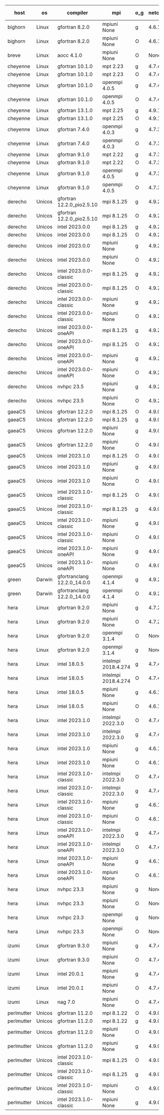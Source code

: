 

| host     | os       | compiler                              | mpi                      | o_g        | netcdf        | build       | u_pass          | u_fail          | s_pass            | s_fail            | e_pass             | e_fail             | nuopc_pass       | nuopc_fail       | artifacts link          |
|----------|----------|---------------------------------------|--------------------------|------------|---------------|-------------|-----------------|-----------------|-------------------|-------------------|--------------------|--------------------|------------------|------------------|-------------------------|
| bighorn | Linux | gfortran 8.2.0 | mpiuni None  | g | 4.6.1  | PASS | None | None | None | None | None | None | None | None | <a href="https://github.com/esmf-org/esmf-test-artifacts/tree/5d81cf350b0a8b45dce6e242abfbe8f3889c7155/release_8.6.0/gfortran/8.2.0/g/mpiuni/None" target="_blank">5d81cf3</a> | 
| bighorn | Linux | gfortran 8.2.0 | mpiuni None  | O | 4.6.1  | PASS | 12423 | 0 | 8 | 0 | 44 | 0 | None | None | <a href="https://github.com/esmf-org/esmf-test-artifacts/tree/fb7527be41bc00dea8952cfbfb56629cf39384d5/release_8.6.0/gfortran/8.2.0/O/mpiuni/None" target="_blank">fb7527b</a> | 
| breve | Linux | aocc 4.1.0 | mpiuni None  | O | None  | PASS | 12397 | 26 | 8 | 0 | 44 | 0 | None | None | <a href="https://github.com/esmf-org/esmf-test-artifacts/tree/54c55882a442bf02a6afeb143cd75212c7f23a75/release_8.6.0/aocc/4.1.0/O/mpiuni/None" target="_blank">54c5588</a> | 
| cheyenne | Linux | gfortran 10.1.0 | mpt 2.23  | g | 4.7.4  | PASS | None | None | None | None | None | None | None | None | <a href="https://github.com/esmf-org/esmf-test-artifacts/tree/525ecc7f5acae202a06826362efa4aee5ba24315/release_8.6.0/gfortran/10.1.0/g/mpt/2.23" target="_blank">525ecc7</a> | 
| cheyenne | Linux | gfortran 10.1.0 | mpt 2.23  | O | 4.7.4  | PASS | None | None | None | None | None | None | None | None | <a href="https://github.com/esmf-org/esmf-test-artifacts/tree/7c3c6418493d19ef706a54e409424ba598afcab3/release_8.6.0/gfortran/10.1.0/O/mpt/2.23" target="_blank">7c3c641</a> | 
| cheyenne | Linux | gfortran 10.1.0 | openmpi 4.0.5  | g | 4.7.4  | PASS | 14091 | 0 | 49 | 0 | 81 | 0 | 47 | 0 | <a href="https://github.com/esmf-org/esmf-test-artifacts/tree/f8a0de2652ddf818b729e9495472296cc547028e/release_8.6.0/gfortran/10.1.0/g/openmpi/4.0.5" target="_blank">f8a0de2</a> | 
| cheyenne | Linux | gfortran 10.1.0 | openmpi 4.0.5  | O | 4.7.4  | PASS | 14091 | 0 | 49 | 0 | 81 | 0 | 47 | 0 | <a href="https://github.com/esmf-org/esmf-test-artifacts/tree/0f176b4fb51b82cffc45bfe17771a4b4f4dd7f76/release_8.6.0/gfortran/10.1.0/O/openmpi/4.0.5" target="_blank">0f176b4</a> | 
| cheyenne | Linux | gfortran 13.1.0 | mpt 2.25  | g | 4.9.1  | PASS | None | None | None | None | None | None | None | None | <a href="https://github.com/esmf-org/esmf-test-artifacts/tree/981b5d3bbc95c5dc0ab50eac8d8982e0ea563ae8/release_8.6.0/gfortran/13.1.0/g/mpt/2.25" target="_blank">981b5d3</a> | 
| cheyenne | Linux | gfortran 13.1.0 | mpt 2.25  | O | 4.9.1  | PASS | None | None | None | None | None | None | None | None | <a href="https://github.com/esmf-org/esmf-test-artifacts/tree/b1409176a51c69c0db77bca9e76853edb6d6895c/release_8.6.0/gfortran/13.1.0/O/mpt/2.25" target="_blank">b140917</a> | 
| cheyenne | Linux | gfortran 7.4.0 | openmpi 4.0.3  | g | 4.7.3  | PASS | 14091 | 0 | 49 | 0 | 81 | 0 | 47 | 0 | <a href="https://github.com/esmf-org/esmf-test-artifacts/tree/bf38b9139c7d9ef75a793ce186f2344801ee23f8/release_8.6.0/gfortran/7.4.0/g/openmpi/4.0.3" target="_blank">bf38b91</a> | 
| cheyenne | Linux | gfortran 7.4.0 | openmpi 4.0.3  | O | 4.7.3  | PASS | 14091 | 0 | 49 | 0 | 81 | 0 | 47 | 0 | <a href="https://github.com/esmf-org/esmf-test-artifacts/tree/3f2f02913aa4efadc018d56a5b807004e1a63628/release_8.6.0/gfortran/7.4.0/O/openmpi/4.0.3" target="_blank">3f2f029</a> | 
| cheyenne | Linux | gfortran 9.1.0 | mpt 2.22  | g | 4.7.3  | PASS | 14091 | 0 | 49 | 0 | 81 | 0 | 47 | 0 | <a href="https://github.com/esmf-org/esmf-test-artifacts/tree/259c7c5e90b95f51ed691cc4a3d2f8bb2ea06d88/release_8.6.0/gfortran/9.1.0/g/mpt/2.22" target="_blank">259c7c5</a> | 
| cheyenne | Linux | gfortran 9.1.0 | mpt 2.22  | O | 4.7.3  | PASS | 14091 | 0 | 49 | 0 | 81 | 0 | 47 | 0 | <a href="https://github.com/esmf-org/esmf-test-artifacts/tree/b5164a42bf8e76f627b9d315683cce3e4bad13d2/release_8.6.0/gfortran/9.1.0/O/mpt/2.22" target="_blank">b5164a4</a> | 
| cheyenne | Linux | gfortran 9.1.0 | openmpi 4.0.5  | g | 4.7.3  | PASS | 14091 | 0 | 49 | 0 | 81 | 0 | 47 | 0 | <a href="https://github.com/esmf-org/esmf-test-artifacts/tree/2ef911055b11c3cc7fcb0cb07b4069953372d8ba/release_8.6.0/gfortran/9.1.0/g/openmpi/4.0.5" target="_blank">2ef9110</a> | 
| cheyenne | Linux | gfortran 9.1.0 | openmpi 4.0.5  | O | 4.7.3  | PASS | 14091 | 0 | 49 | 0 | 81 | 0 | 47 | 0 | <a href="https://github.com/esmf-org/esmf-test-artifacts/tree/a281c173f02d372edb82d2f57e0176ed443b274f/release_8.6.0/gfortran/9.1.0/O/openmpi/4.0.5" target="_blank">a281c17</a> | 
| derecho | Unicos | gfortran 12.2.0_pio2.5.10 | mpi 8.1.25  | g | 4.9.2  | PASS | 14091 | 0 | 49 | 0 | 81 | 0 | 47 | 0 | <a href="https://github.com/esmf-org/esmf-test-artifacts/tree/db9865ec97bb7aebc6e107004d04ba654c30c3de/release_8.6.0/gfortran/12.2.0_pio2.5.10/g/mpi/8.1.25" target="_blank">db9865e</a> | 
| derecho | Unicos | gfortran 12.2.0_pio2.5.10 | mpi 8.1.25  | O | 4.9.2  | PASS | 14091 | 0 | 49 | 0 | 81 | 0 | 47 | 0 | <a href="https://github.com/esmf-org/esmf-test-artifacts/tree/6329ce1f2cdfa94ea49177c0d5f96611cae4da46/release_8.6.0/gfortran/12.2.0_pio2.5.10/O/mpi/8.1.25" target="_blank">6329ce1</a> | 
| derecho | Unicos | intel 2023.0.0 | mpi 8.1.25  | g | 4.9.2  | PASS | 14091 | 0 | 49 | 0 | 81 | 0 | 47 | 0 | <a href="https://github.com/esmf-org/esmf-test-artifacts/tree/2a37797bc5f3536618f709c8094bf8106eeab536/release_8.6.0/intel/2023.0.0/g/mpi/8.1.25" target="_blank">2a37797</a> | 
| derecho | Unicos | intel 2023.0.0 | mpi 8.1.25  | O | 4.9.2  | PASS | 14091 | 0 | 49 | 0 | 81 | 0 | 47 | 0 | <a href="https://github.com/esmf-org/esmf-test-artifacts/tree/ea10220e60d67b95afdb5b3a19a96ef00ce54626/release_8.6.0/intel/2023.0.0/O/mpi/8.1.25" target="_blank">ea10220</a> | 
| derecho | Unicos | intel 2023.0.0 | mpiuni None  | g | 4.9.2  | PASS | 12423 | 0 | 8 | 0 | 44 | 0 | None | None | <a href="https://github.com/esmf-org/esmf-test-artifacts/tree/8d260dc4979bd12cd15dacd6efc9f1d65372d2ef/release_8.6.0/intel/2023.0.0/g/mpiuni/None" target="_blank">8d260dc</a> | 
| derecho | Unicos | intel 2023.0.0 | mpiuni None  | O | 4.9.2  | PASS | 12423 | 0 | 8 | 0 | 44 | 0 | None | None | <a href="https://github.com/esmf-org/esmf-test-artifacts/tree/7e266fe519072701581494436042c5c9ddfb419c/release_8.6.0/intel/2023.0.0/O/mpiuni/None" target="_blank">7e266fe</a> | 
| derecho | Unicos | intel 2023.0.0-classic | mpi 8.1.25  | g | 4.9.2  | PASS | None | None | None | None | None | None | None | None | <a href="https://github.com/esmf-org/esmf-test-artifacts/tree/6718882c1bbf95b6c61f833bc726433d43f998e2/release_8.6.0/intel/2023.0.0-classic/g/mpi/8.1.25" target="_blank">6718882</a> | 
| derecho | Unicos | intel 2023.0.0-classic | mpi 8.1.25  | O | 4.9.2  | PASS | None | None | None | None | None | None | None | None | <a href="https://github.com/esmf-org/esmf-test-artifacts/tree/68d037835d9c166f20231821292b23285d1b0498/release_8.6.0/intel/2023.0.0-classic/O/mpi/8.1.25" target="_blank">68d0378</a> | 
| derecho | Unicos | intel 2023.0.0-classic | mpiuni None  | g | 4.9.2  | PASS | 12423 | 0 | 8 | 0 | 44 | 0 | None | None | <a href="https://github.com/esmf-org/esmf-test-artifacts/tree/c326f5e1b5d9c169a259c0d53070d47f7c7f28ee/release_8.6.0/intel/2023.0.0-classic/g/mpiuni/None" target="_blank">c326f5e</a> | 
| derecho | Unicos | intel 2023.0.0-classic | mpiuni None  | O | 4.9.2  | PASS | 12423 | 0 | 8 | 0 | 44 | 0 | None | None | <a href="https://github.com/esmf-org/esmf-test-artifacts/tree/9a5431347e9010b310c8b12a3e0406e54c516852/release_8.6.0/intel/2023.0.0-classic/O/mpiuni/None" target="_blank">9a54313</a> | 
| derecho | Unicos | intel 2023.0.0-oneAPI | mpi 8.1.25  | g | 4.9.2  | PASS | None | None | None | None | None | None | None | None | <a href="https://github.com/esmf-org/esmf-test-artifacts/tree/0efa104f30649086410eb65a353256c1de3fb1e9/release_8.6.0/intel/2023.0.0-oneAPI/g/mpi/8.1.25" target="_blank">0efa104</a> | 
| derecho | Unicos | intel 2023.0.0-oneAPI | mpi 8.1.25  | O | 4.9.2  | PASS | None | None | None | None | None | None | None | None | <a href="https://github.com/esmf-org/esmf-test-artifacts/tree/88a1533d9f40cf6505f0f055e895f32065ec5799/release_8.6.0/intel/2023.0.0-oneAPI/O/mpi/8.1.25" target="_blank">88a1533</a> | 
| derecho | Unicos | intel 2023.0.0-oneAPI | mpiuni None  | g | 4.9.2  | PASS | 12423 | 0 | 8 | 0 | 44 | 0 | None | None | <a href="https://github.com/esmf-org/esmf-test-artifacts/tree/426d05f644c8e1c9d2d101e326de49deb9fcd5fb/release_8.6.0/intel/2023.0.0-oneAPI/g/mpiuni/None" target="_blank">426d05f</a> | 
| derecho | Unicos | intel 2023.0.0-oneAPI | mpiuni None  | O | 4.9.2  | PASS | 12423 | 0 | 8 | 0 | 44 | 0 | None | None | <a href="https://github.com/esmf-org/esmf-test-artifacts/tree/b92b567e8cf50528b87136b557e4f17bf8f54e03/release_8.6.0/intel/2023.0.0-oneAPI/O/mpiuni/None" target="_blank">b92b567</a> | 
| derecho | Unicos | nvhpc 23.5 | mpiuni None  | g | 4.9.2  | PASS | None | None | None | None | None | None | None | None | <a href="https://github.com/esmf-org/esmf-test-artifacts/tree/cb60ffe80f956abb460ccf34d53333ccf88a45b5/release_8.6.0/nvhpc/23.5/g/mpiuni/None" target="_blank">cb60ffe</a> | 
| derecho | Unicos | nvhpc 23.5 | mpiuni None  | O | 4.9.2  | PASS | None | None | None | None | None | None | None | None | <a href="https://github.com/esmf-org/esmf-test-artifacts/tree/330fffca706f2eb3b260492b7f44318730e76762/release_8.6.0/nvhpc/23.5/O/mpiuni/None" target="_blank">330fffc</a> | 
| gaeaC5 | Unicos | gfortran 12.2.0 | mpi 8.1.25  | O | 4.9.0  | PASS | 14091 | 0 | 49 | 0 | 81 | 0 | 47 | 0 | <a href="https://github.com/esmf-org/esmf-test-artifacts/tree/4a6af51a786710a47cfa163ffee700496b73d2ab/release_8.6.0/gfortran/12.2.0/O/mpi/8.1.25" target="_blank">4a6af51</a> | 
| gaeaC5 | Unicos | gfortran 12.2.0 | mpi 8.1.25  | g | 4.9.0  | PASS | 14091 | 0 | 49 | 0 | 81 | 0 | 47 | 0 | <a href="https://github.com/esmf-org/esmf-test-artifacts/tree/c64dcde5343b2aa7b4720948fbb00267075548e9/release_8.6.0/gfortran/12.2.0/g/mpi/8.1.25" target="_blank">c64dcde</a> | 
| gaeaC5 | Unicos | gfortran 12.2.0 | mpiuni None  | g | 4.9.0  | PASS | 12423 | 0 | 8 | 0 | 44 | 0 | None | None | <a href="https://github.com/esmf-org/esmf-test-artifacts/tree/146917fff85f0e0b64bad2d3fc0e27d8fe168714/release_8.6.0/gfortran/12.2.0/g/mpiuni/None" target="_blank">146917f</a> | 
| gaeaC5 | Unicos | gfortran 12.2.0 | mpiuni None  | O | 4.9.0  | PASS | 12423 | 0 | 8 | 0 | 44 | 0 | None | None | <a href="https://github.com/esmf-org/esmf-test-artifacts/tree/558bcdb670dee45eed72e3dd56e458c16936a88b/release_8.6.0/gfortran/12.2.0/O/mpiuni/None" target="_blank">558bcdb</a> | 
| gaeaC5 | Unicos | intel 2023.1.0 | mpi 8.1.25  | O | 4.9.0  | PASS | 14091 | 0 | 49 | 0 | 81 | 0 | 47 | 0 | <a href="https://github.com/esmf-org/esmf-test-artifacts/tree/28080783f4a1d8aee7dcf69916330e4238d8196d/release_8.6.0/intel/2023.1.0/O/mpi/8.1.25" target="_blank">2808078</a> | 
| gaeaC5 | Unicos | intel 2023.1.0 | mpiuni None  | g | 4.9.0  | PASS | 12423 | 0 | 8 | 0 | 44 | 0 | None | None | <a href="https://github.com/esmf-org/esmf-test-artifacts/tree/a32f7f8de627b3e1df0980b48c0d4225e3386cca/release_8.6.0/intel/2023.1.0/g/mpiuni/None" target="_blank">a32f7f8</a> | 
| gaeaC5 | Unicos | intel 2023.1.0 | mpiuni None  | O | 4.9.0  | PASS | 12423 | 0 | 8 | 0 | 44 | 0 | None | None | <a href="https://github.com/esmf-org/esmf-test-artifacts/tree/5828247fbacfa0974fcd4c8c46fc26799ecfe4f8/release_8.6.0/intel/2023.1.0/O/mpiuni/None" target="_blank">5828247</a> | 
| gaeaC5 | Unicos | intel 2023.1.0-classic | mpi 8.1.25  | O | 4.9.0  | PASS | 14091 | 0 | 49 | 0 | 81 | 0 | 47 | 0 | <a href="https://github.com/esmf-org/esmf-test-artifacts/tree/25184300f523eab5dfc0f1448ec7460adcb1c2d1/release_8.6.0/intel/2023.1.0-classic/O/mpi/8.1.25" target="_blank">2518430</a> | 
| gaeaC5 | Unicos | intel 2023.1.0-classic | mpi 8.1.25  | g | 4.9.0  | PASS | 14091 | 0 | 49 | 0 | 81 | 0 | 47 | 0 | <a href="https://github.com/esmf-org/esmf-test-artifacts/tree/a15ad57e89267abdebec040081762d6c5eaa8d15/release_8.6.0/intel/2023.1.0-classic/g/mpi/8.1.25" target="_blank">a15ad57</a> | 
| gaeaC5 | Unicos | intel 2023.1.0-classic | mpiuni None  | g | 4.9.0  | PASS | 12423 | 0 | 8 | 0 | 44 | 0 | None | None | <a href="https://github.com/esmf-org/esmf-test-artifacts/tree/6f7e1ce02924b33045309812957e6c859cc7866c/release_8.6.0/intel/2023.1.0-classic/g/mpiuni/None" target="_blank">6f7e1ce</a> | 
| gaeaC5 | Unicos | intel 2023.1.0-classic | mpiuni None  | O | 4.9.0  | PASS | 12423 | 0 | 8 | 0 | 44 | 0 | None | None | <a href="https://github.com/esmf-org/esmf-test-artifacts/tree/ad3e62cedbc9a082a7fe47a4807569abc88cd4f3/release_8.6.0/intel/2023.1.0-classic/O/mpiuni/None" target="_blank">ad3e62c</a> | 
| gaeaC5 | Unicos | intel 2023.1.0-oneAPI | mpiuni None  | g | 4.9.0  | PASS | 12423 | 0 | 8 | 0 | 44 | 0 | None | None | <a href="https://github.com/esmf-org/esmf-test-artifacts/tree/ee7620bd1a163bf4880196a0c6c4a566f4725c27/release_8.6.0/intel/2023.1.0-oneAPI/g/mpiuni/None" target="_blank">ee7620b</a> | 
| gaeaC5 | Unicos | intel 2023.1.0-oneAPI | mpiuni None  | O | 4.9.0  | PASS | 12423 | 0 | 8 | 0 | 44 | 0 | None | None | <a href="https://github.com/esmf-org/esmf-test-artifacts/tree/9210350d8057265a4e58bbf14930117214310458/release_8.6.0/intel/2023.1.0-oneAPI/O/mpiuni/None" target="_blank">9210350</a> | 
| green | Darwin | gfortranclang 12.2.0_14.0.0 | openmpi 4.1.4  | g | 4.9.2  | PASS | None | None | None | None | None | None | None | None | <a href="https://github.com/esmf-org/esmf-test-artifacts/tree/8c0f352139d4fdad7006e7541418b77678b0f07c/release_8.6.0/gfortranclang/12.2.0_14.0.0/g/openmpi/4.1.4" target="_blank">8c0f352</a> | 
| green | Darwin | gfortranclang 12.2.0_14.0.0 | openmpi 4.1.4  | O | 4.9.2  | PASS | 14090 | 1 | 49 | 0 | 81 | 0 | 47 | 0 | <a href="https://github.com/esmf-org/esmf-test-artifacts/tree/761624af5e2ed77f62c88bc8298f07f2ea35beeb/release_8.6.0/gfortranclang/12.2.0_14.0.0/O/openmpi/4.1.4" target="_blank">761624a</a> | 
| hera | Linux | gfortran 9.2.0 | mpiuni None  | g | 4.7.2  | PASS | 12423 | 0 | 8 | 0 | 44 | 0 | None | None | <a href="https://github.com/esmf-org/esmf-test-artifacts/tree/130255bd001782684bc413ab1639346b1f9be82f/release_8.6.0/gfortran/9.2.0/g/mpiuni/None" target="_blank">130255b</a> | 
| hera | Linux | gfortran 9.2.0 | mpiuni None  | O | 4.7.2  | PASS | 12423 | 0 | 8 | 0 | 44 | 0 | None | None | <a href="https://github.com/esmf-org/esmf-test-artifacts/tree/e4fffbda0abc71342cea2cdf2ff0d968cf864b1b/release_8.6.0/gfortran/9.2.0/O/mpiuni/None" target="_blank">e4fffbd</a> | 
| hera | Linux | gfortran 9.2.0 | openmpi 3.1.4  | O | None  | PASS | 14091 | 0 | 49 | 0 | 81 | 0 | 47 | 0 | <a href="https://github.com/esmf-org/esmf-test-artifacts/tree/ec38f521fe39cd858d3268ec11324d3296742cdd/release_8.6.0/gfortran/9.2.0/O/openmpi/3.1.4" target="_blank">ec38f52</a> | 
| hera | Linux | gfortran 9.2.0 | openmpi 3.1.4  | g | None  | PASS | 14091 | 0 | 49 | 0 | 81 | 0 | 47 | 0 | <a href="https://github.com/esmf-org/esmf-test-artifacts/tree/e9cce733acaba202bd6fbd392c150f7b81a0f26b/release_8.6.0/gfortran/9.2.0/g/openmpi/3.1.4" target="_blank">e9cce73</a> | 
| hera | Linux | intel 18.0.5 | intelmpi 2018.4.274  | g | 4.7.4  | PASS | 14091 | 0 | 49 | 0 | 81 | 0 | 47 | 0 | <a href="https://github.com/esmf-org/esmf-test-artifacts/tree/8e3f9f793cf5c44bc169948e93ae7c3b2b193fc9/release_8.6.0/intel/18.0.5/g/intelmpi/2018.4.274" target="_blank">8e3f9f7</a> | 
| hera | Linux | intel 18.0.5 | intelmpi 2018.4.274  | O | 4.7.4  | PASS | 14091 | 0 | 49 | 0 | 81 | 0 | 47 | 0 | <a href="https://github.com/esmf-org/esmf-test-artifacts/tree/0d13c45ddcec2e84f085b7902baed71b622aa179/release_8.6.0/intel/18.0.5/O/intelmpi/2018.4.274" target="_blank">0d13c45</a> | 
| hera | Linux | intel 18.0.5 | mpiuni None  | g | 4.6.1  | PASS | 12423 | 0 | 8 | 0 | 44 | 0 | None | None | <a href="https://github.com/esmf-org/esmf-test-artifacts/tree/de791cd4e62f9428f4347430ae064423a202ad95/release_8.6.0/intel/18.0.5/g/mpiuni/None" target="_blank">de791cd</a> | 
| hera | Linux | intel 18.0.5 | mpiuni None  | O | 4.6.1  | PASS | 12423 | 0 | 8 | 0 | 44 | 0 | None | None | <a href="https://github.com/esmf-org/esmf-test-artifacts/tree/dc5e9e7448da26c3919960fa2e67576ba355a499/release_8.6.0/intel/18.0.5/O/mpiuni/None" target="_blank">dc5e9e7</a> | 
| hera | Linux | intel 2023.1.0 | intelmpi 2022.3.0  | O | 4.7.4  | PASS | None | None | None | None | None | None | None | None | <a href="https://github.com/esmf-org/esmf-test-artifacts/tree/76265f4893aca919adda0ef70822b50d09d43a28/release_8.6.0/intel/2023.1.0/O/intelmpi/2022.3.0" target="_blank">76265f4</a> | 
| hera | Linux | intel 2023.1.0 | intelmpi 2022.3.0  | g | 4.7.4  | PASS | 14091 | 0 | 49 | 0 | 81 | 0 | 47 | 0 | <a href="https://github.com/esmf-org/esmf-test-artifacts/tree/d90c59a9d5ba86356d0118af62c045ab821ffa19/release_8.6.0/intel/2023.1.0/g/intelmpi/2022.3.0" target="_blank">d90c59a</a> | 
| hera | Linux | intel 2023.1.0 | mpiuni None  | g | 4.6.1  | PASS | 12423 | 0 | 8 | 0 | 44 | 0 | None | None | <a href="https://github.com/esmf-org/esmf-test-artifacts/tree/2506c336805684eda5b128228f2b454bbb34f43d/release_8.6.0/intel/2023.1.0/g/mpiuni/None" target="_blank">2506c33</a> | 
| hera | Linux | intel 2023.1.0 | mpiuni None  | O | 4.6.1  | PASS | 12423 | 0 | 8 | 0 | 44 | 0 | None | None | <a href="https://github.com/esmf-org/esmf-test-artifacts/tree/8632e52c5fe85b3a724f317d7cbaddd0177b47ae/release_8.6.0/intel/2023.1.0/O/mpiuni/None" target="_blank">8632e52</a> | 
| hera | Linux | intel 2023.1.0-classic | intelmpi 2022.3.0  | O | 4.7.4  | PASS | None | None | None | None | None | None | None | None | <a href="https://github.com/esmf-org/esmf-test-artifacts/tree/e47af2e8194c35ac6a7345b0611c96d7499bf0e2/release_8.6.0/intel/2023.1.0-classic/O/intelmpi/2022.3.0" target="_blank">e47af2e</a> | 
| hera | Linux | intel 2023.1.0-classic | intelmpi 2022.3.0  | g | 4.7.4  | PASS | 14091 | 0 | 49 | 0 | 81 | 0 | 47 | 0 | <a href="https://github.com/esmf-org/esmf-test-artifacts/tree/22ab6955d3afc13d4ac59be3ec53add2cbce0685/release_8.6.0/intel/2023.1.0-classic/g/intelmpi/2022.3.0" target="_blank">22ab695</a> | 
| hera | Linux | intel 2023.1.0-classic | mpiuni None  | g | 4.6.1  | PASS | 12423 | 0 | 8 | 0 | 44 | 0 | None | None | <a href="https://github.com/esmf-org/esmf-test-artifacts/tree/52563e6ce909e62eba5ec489aca3b3b5340ab837/release_8.6.0/intel/2023.1.0-classic/g/mpiuni/None" target="_blank">52563e6</a> | 
| hera | Linux | intel 2023.1.0-classic | mpiuni None  | O | 4.6.1  | PASS | 12423 | 0 | 8 | 0 | 44 | 0 | None | None | <a href="https://github.com/esmf-org/esmf-test-artifacts/tree/b4f8e1bad33c4a9200170f398d3fbb47dd276a10/release_8.6.0/intel/2023.1.0-classic/O/mpiuni/None" target="_blank">b4f8e1b</a> | 
| hera | Linux | intel 2023.1.0-oneAPI | intelmpi 2022.3.0  | g | 4.7.4  | PASS | 14091 | 0 | 49 | 0 | 81 | 0 | 47 | 0 | <a href="https://github.com/esmf-org/esmf-test-artifacts/tree/b9ed44b5f61cc910255b45ed3fb69b15b2aadcb7/release_8.6.0/intel/2023.1.0-oneAPI/g/intelmpi/2022.3.0" target="_blank">b9ed44b</a> | 
| hera | Linux | intel 2023.1.0-oneAPI | intelmpi 2022.3.0  | O | 4.7.4  | FAIL | None | None | None | None | None | None | None | None | <a href="https://github.com/esmf-org/esmf-test-artifacts/tree/41e95b88cf42a23fd8e2287722e208f1d269edd4/release_8.6.0/intel/2023.1.0-oneAPI/O/intelmpi/2022.3.0" target="_blank">41e95b8</a> | 
| hera | Linux | intel 2023.1.0-oneAPI | mpiuni None  | g | 4.6.1  | PASS | 12423 | 0 | 8 | 0 | 44 | 0 | None | None | <a href="https://github.com/esmf-org/esmf-test-artifacts/tree/c96e1184fa3b34eee942e885703f6e6235300845/release_8.6.0/intel/2023.1.0-oneAPI/g/mpiuni/None" target="_blank">c96e118</a> | 
| hera | Linux | intel 2023.1.0-oneAPI | mpiuni None  | O | 4.6.1  | FAIL | None | None | None | None | None | None | None | None | <a href="https://github.com/esmf-org/esmf-test-artifacts/tree/4dcf49647babe83ecd8c35e137014e49bf14ed72/release_8.6.0/intel/2023.1.0-oneAPI/O/mpiuni/None" target="_blank">4dcf496</a> | 
| hera | Linux | nvhpc 23.3 | mpiuni None  | g | None  | PASS | 12423 | 0 | 8 | 0 | 44 | 0 | None | None | <a href="https://github.com/esmf-org/esmf-test-artifacts/tree/374ec1766da037d9e45dd0f0da93bec7a96d4df6/release_8.6.0/nvhpc/23.3/g/mpiuni/None" target="_blank">374ec17</a> | 
| hera | Linux | nvhpc 23.3 | mpiuni None  | O | None  | PASS | 12423 | 0 | 8 | 0 | 44 | 0 | None | None | <a href="https://github.com/esmf-org/esmf-test-artifacts/tree/6c5eae55f879d6f38a619f4ed5b19fac7ed35680/release_8.6.0/nvhpc/23.3/O/mpiuni/None" target="_blank">6c5eae5</a> | 
| hera | Linux | nvhpc 23.3 | openmpi None  | g | None  | PASS | None | None | None | None | None | None | None | None | <a href="https://github.com/esmf-org/esmf-test-artifacts/tree/1104dd1f71c06ce35e3bc768db24bfd3802f872c/release_8.6.0/nvhpc/23.3/g/openmpi/None" target="_blank">1104dd1</a> | 
| hera | Linux | nvhpc 23.3 | openmpi None  | O | None  | PASS | None | None | None | None | None | None | None | None | <a href="https://github.com/esmf-org/esmf-test-artifacts/tree/cbfce0cc9a008c1654e14b42d56560bee12fbe2f/release_8.6.0/nvhpc/23.3/O/openmpi/None" target="_blank">cbfce0c</a> | 
| izumi | Linux | gfortran 9.3.0 | mpiuni None  | g | 4.7.4  | PASS | 12423 | 0 | 8 | 0 | 44 | 0 | None | None | <a href="https://github.com/esmf-org/esmf-test-artifacts/tree/bd48a56570e52ad67ff894366cf64e1160ea1ee8/release_8.6.0/gfortran/9.3.0/g/mpiuni/None" target="_blank">bd48a56</a> | 
| izumi | Linux | gfortran 9.3.0 | mpiuni None  | O | 4.7.4  | PASS | 12423 | 0 | 8 | 0 | 44 | 0 | None | None | <a href="https://github.com/esmf-org/esmf-test-artifacts/tree/7f918b7f1f2e748314920dcfae5034d982c87a83/release_8.6.0/gfortran/9.3.0/O/mpiuni/None" target="_blank">7f918b7</a> | 
| izumi | Linux | intel 20.0.1 | mpiuni None  | g | 4.7.4  | PASS | 12423 | 0 | 8 | 0 | 44 | 0 | None | None | <a href="https://github.com/esmf-org/esmf-test-artifacts/tree/250dc103f54721d7490a9eba1ad263477f2fb511/release_8.6.0/intel/20.0.1/g/mpiuni/None" target="_blank">250dc10</a> | 
| izumi | Linux | intel 20.0.1 | mpiuni None  | O | 4.7.4  | PASS | 12423 | 0 | 8 | 0 | 44 | 0 | None | None | <a href="https://github.com/esmf-org/esmf-test-artifacts/tree/d17d58655fca55d008b83db74bb2669af5daf3b8/release_8.6.0/intel/20.0.1/O/mpiuni/None" target="_blank">d17d586</a> | 
| izumi | Linux | nag 7.0 | mpiuni None  | O | 4.7.4  | PASS | 12423 | 0 | 8 | 0 | 44 | 0 | None | None | <a href="https://github.com/esmf-org/esmf-test-artifacts/tree/00e79b76578014d2d9762e6ca4b76c3b50176677/release_8.6.0/nag/7.0/O/mpiuni/None" target="_blank">00e79b7</a> | 
| perlmutter | Unicos | gfortran 11.2.0 | mpi 8.1.22  | O | 4.9.0  | PASS | None | None | None | None | None | None | None | None | <a href="https://github.com/esmf-org/esmf-test-artifacts/tree/a3e4bafaee7df56f2e5296832ff8c60a053847ab/release_8.6.0/gfortran/11.2.0/O/mpi/8.1.22" target="_blank">a3e4baf</a> | 
| perlmutter | Unicos | gfortran 11.2.0 | mpi 8.1.22  | g | 4.9.0  | PASS | None | None | None | None | None | None | None | None | <a href="https://github.com/esmf-org/esmf-test-artifacts/tree/0b85dd447b6fa03da8f8fe3b4a0c5d01009016d2/release_8.6.0/gfortran/11.2.0/g/mpi/8.1.22" target="_blank">0b85dd4</a> | 
| perlmutter | Unicos | gfortran 11.2.0 | mpiuni None  | O | 4.9.0  | PASS | None | None | None | None | None | None | None | None | <a href="https://github.com/esmf-org/esmf-test-artifacts/tree/35b4a58238f3729893bf96bd1dc021de44e6edd0/release_8.6.0/gfortran/11.2.0/O/mpiuni/None" target="_blank">35b4a58</a> | 
| perlmutter | Unicos | gfortran 11.2.0 | mpiuni None  | g | 4.9.0  | PASS | None | None | None | None | None | None | None | None | <a href="https://github.com/esmf-org/esmf-test-artifacts/tree/996c39ae6c1c6476bcb20dcd10c6bd8e4742a036/release_8.6.0/gfortran/11.2.0/g/mpiuni/None" target="_blank">996c39a</a> | 
| perlmutter | Unicos | intel 2023.1.0-classic | mpi 8.1.25  | O | 4.9.0  | PASS | None | None | None | None | None | None | None | None | <a href="https://github.com/esmf-org/esmf-test-artifacts/tree/e9beed64ac08eb27c2935ac7d65c7925bcbdca53/release_8.6.0/intel/2023.1.0-classic/O/mpi/8.1.25" target="_blank">e9beed6</a> | 
| perlmutter | Unicos | intel 2023.1.0-classic | mpi 8.1.25  | g | 4.9.0  | PASS | None | None | None | None | None | None | None | None | <a href="https://github.com/esmf-org/esmf-test-artifacts/tree/da5c3461bc4a9ef9a67762533615c04f9f9cdc46/release_8.6.0/intel/2023.1.0-classic/g/mpi/8.1.25" target="_blank">da5c346</a> | 
| perlmutter | Unicos | intel 2023.1.0-classic | mpiuni None  | O | 4.9.0  | PASS | None | None | None | None | None | None | None | None | <a href="https://github.com/esmf-org/esmf-test-artifacts/tree/9b796e1c33a7d4cad4aa37bf9dec74495ce6b14d/release_8.6.0/intel/2023.1.0-classic/O/mpiuni/None" target="_blank">9b796e1</a> | 
| perlmutter | Unicos | intel 2023.1.0-classic | mpiuni None  | g | 4.9.0  | PASS | None | None | None | None | None | None | None | None | <a href="https://github.com/esmf-org/esmf-test-artifacts/tree/b1358c5466304f685bf0d635231d7fcd874b655d/release_8.6.0/intel/2023.1.0-classic/g/mpiuni/None" target="_blank">b1358c5</a> | 
